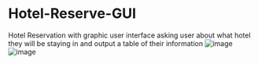 # Hotel-Reserve-GUI
Hotel Reservation with graphic user interface asking user about what hotel they will be staying in and output a table of their information
![image](https://user-images.githubusercontent.com/29586968/57802714-34cab400-771c-11e9-89be-c83bdd1a6104.png)
![image](https://user-images.githubusercontent.com/29586968/57802772-52981900-771c-11e9-9124-3a4acd86bcc0.png)
